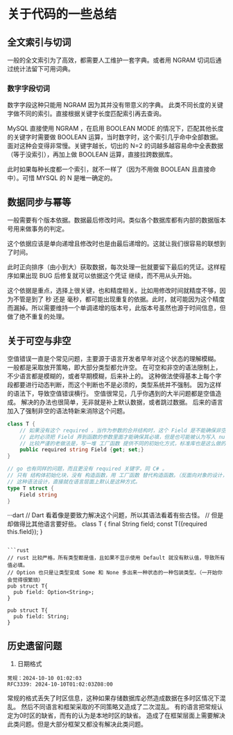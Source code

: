# 关于代码的一些总结

## 全文索引与切词

一般的全文索引为了高效，都需要人工维护一套字典。或者用 NGRAM 切词后通过统计法留下可用词典。

### 数字字段切词

数字字段这种只能用 NGRAM 因为其并没有带意义的字典。
此类不同长度的关键字做不同的索引。直接根据关键字长度匹配索引再去查询。

MySQL 直接使用 NGRAM ，在启用 BOOLEAN MODE 的情况下，匹配其他长度的关键字时需要做 BOOLEAN 运算，当时数字时，这个索引几乎命中全部数据。面对这种会变得非常慢。关键字越长，切出的 N=2 的词越多越容易命中全表数据（等于没索引），再加上做 BOOLEAN 运算，直接拉跨数据库。

此时如果每种长度都一个索引，就不一样了（因为不用做 BOOLEAN 且直接命中）。可惜 MYSQL 的 N 是唯一确定的。

## 数据同步与幂等

一般需要有个版本依据。数据最后修改时间。类似各个数据库都有内部的数据版本号用来做事务的判定。

这个依据应该是单向递增且修改时也是由最后递增的。这就让我们很容易的联想到了时间。

此时正向排序（由小到大）获取数据，每次处理一批就要留下最后的凭证。这样程序如果出现 BUG 后修复就可以依据这个凭证 继续，而不用从头开始。

这个依据是重点，选择上很关键，也和精度相关。比如用修改时间就精度不够，因为不管是到了 秒 还是 毫秒，都可能出现重复的依据。此时，就可能因为这个精度而漏掉。所以需要维持一个单调递增的版本号，此版本号虽然也源于时间信息，但做了绝不重复的处理。

## 关于可空与非空

空值错误一直是个常见问题，主要源于语言开发者早年对这个状态的理解模糊。
一般都是采取放开策略，即大部分类型都允许空。
在可空和非空的语法限制上，不少语言都是模糊的，或者早期模糊，后来补上的。
这种做法使得基本上每个字段都要进行动态判断，而这个判断也不是必须的，类型系统并不强制。
因为这样的语法下，导致空值错误横行。
空值很常见，几乎你遇到的大半问题都是空值造成。
解决的办法也很简单，无非就是补上默认数据，或者跳过数据。
后来的语言加入了强制非空的语法特新来消除这个问题。

```csharp
class T {
    // 如果没有这个 required ，当作为参数的合并结构时，这个 Field 是不能确保非空的。
    // 此时必须把 Field 弄到函数的参数里面才能确保其必填，但是也可能被认为写入 null。
    // 比较严谨的老做法是，写一堆 工厂函数 提供不同的初始化方式，标准库也是这么做的。
    public required string Field {get; set;}
}
```

```go
// go 也有同样的问题，而且更没有 required 关键字，同 C# 。
// 只有 结构体初始化块，没有 构造函数，用 工厂函数 替代构造函数。（反面向对象的设计，面向对象确实问题颇多）。
// 这种语法设计，直接就在语言层面上默认是这种方式。
type T struct {
    Field string
}
```

···dart
// Dart 看着像是要致力解决这个问题，所以其语法看着有些古怪。
// 但是却做得比其他语言要好些。
class T {
  final String field;
  const T({required this.field});
}
```

```rust
// rust 比较严格，所有类型都是值，且如果不显示使用 Default 就没有默认值，导致所有值必填。
// Option 也只是让类型变成 Some 和 None 多出来一种状态的一种包装类型。（一开始你会觉得很繁琐）
pub struct T{
  pub field: Option<String>;
}

pub struct T{
  pub field: String;
}

```

## 历史遗留问题

1. 日期格式

```
常规：2024-10-10 01:02:03
RFC3339: 2024-10-10T01:02:03Z08:00
```

常规的格式丢失了时区信息，这种如果存储数据库必然造成数据在多时区情况下混乱。
然后不同语言和框架采取的不同策略又造成了二次混乱。
有的语言把常规认定为0时区的缺省，而有的认为是本地时区的缺省。
造成了在框架层面上需要解决此类问题。但是大部分框架又都没有解决此类问题。
